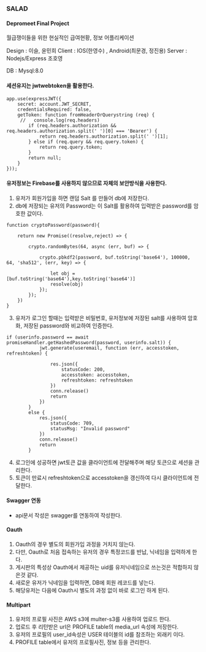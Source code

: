 ### SALAD

#### Depromeet Final Project
월급쟁이들을 위한 현실적인 급여현황, 정보 어플리케이션

Design : 이슬, 윤민희
Client : IOS(한영수) , Android(최문경, 정진용)
Server : Nodejs/Express 조호영

DB : Mysql:8.0

#### 세션유지는 jwtwebtoken을 활용한다.
```
app.use(expressJWT({
    secret: account.JWT_SECRET,
    credentialsRequired: false,
    getToken: function fromHeaderOrQuerystring (req) {
     //   console.log(req.headers)
        if (req.headers.authorization && req.headers.authorization.split(' ')[0] === 'Bearer') {
            return req.headers.authorization.split(' ')[1];
        } else if (req.query && req.query.token) {
            return req.query.token;
        }
        return null;
    }
}));
```

#### 유저정보는 Firebase를 사용하지 않으므로 자체의 보안방식을 사용한다.
1. 유저가 회원가입을 하면 랜덤 Salt 를 만들어 db에 저장한다.
2. db에 저장되는 유저의 Password는 이 Salt를 활용하여 입력받은 password를 암호한 값이다.
```
function cryptoPassword(password){

    return new Promise((resolve,reject) => {

        crypto.randomBytes(64, async (err, buf) => {

            crypto.pbkdf2(password, buf.toString('base64'), 100000, 64, 'sha512', (err, key) => {

                let obj = [buf.toString('base64'),key.toString('base64')]
                resolve(obj)
            });
        });
    })
}
```
3. 유저가 로그인 할때는 입력받은 비밀번호, 유저정보에 저장된 salt를 사용하여 암호화, 저장된 password와 비교하여 인증한다.
```
if (userinfo.password == await promiseHandler.getHashedPassword(password, userinfo.salt)) {
            jwt.generate(useremail, function (err, accesstoken, refreshtoken) {

                res.json({
                    statusCode: 200,
                    accesstoken: accesstoken,
                    refreshtoken: refreshtoken
                })
                conn.release()
                return
            })
        }
        else {
            res.json({
                statusCode: 709,
                statusMsg: "Invalid password"
            })
            conn.release()
            return
        }
```
4. 로그인에 성공하면 jwt토큰 값을 클라이언트에 전달해주며 해당 토큰으로 세션을 관리한다.
5. 토큰이 만료시 refreshtoken으로 accesstoken을 갱신하여 다시 클라이언트에 전달한다.

#### Swagger 연동
- api문서 작성은 swagger를 연동하여 작성한다.

#### Oauth
1. Oauth의 경우 별도의 회원가입 과정을 거치지 않는다.
2. 다만, Oauth로 처음 접속하는 유저의 경우 특정코드를 반납, 닉네임을 입력하게 한다.
3. 게시판의 특성상 Oauth에서 제공하는 uid를 유저닉네임으로 쓰는것은 적합하지 않은것 같다.
4. 새로운 유저가 닉네임을 입력하면, DB에 회원 레코드를 넣는다.
5. 해당유저는 다음에 Oauth시 별도의 과정 없이 바로 로그인 하게 된다.

#### Multipart
1. 유저의 프로필 사진은 AWS s3에 multer-s3를 사용하여 업로드 한다.
2. 업로드 후 리턴받은 url은 PROFILE table의 media_url 속성에 저장한다.
3. 유저의 프로필의 user_id속성은 USER 테이블의 id를 참조하는 외래키 이다.
4. PROFILE table에서 유저의 프로필사진, 정보 등을 관리한다.
